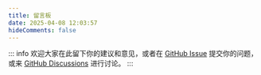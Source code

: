 ```yaml
---
title: 留言板
date: 2025-04-08 12:03:57
hideComments: false
---
```


::: info
欢迎大家在此留下你的建议和意见，或者在 [GitHub Issue](https://github.com/xxxsjan/blog2.git) 提交你的问题，或来 [GitHub Discussions](https://github.com/xxxsjan/blog2/discussions) 进行讨论。
:::
